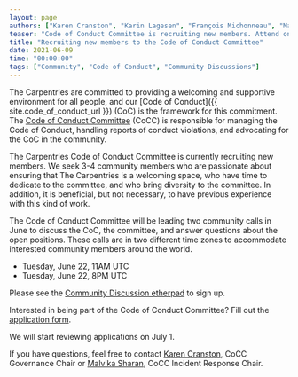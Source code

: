 ```yaml
---
layout: page
authors: ["Karen Cranston", "Karin Lagesen", "François Michonneau", "Malvika Sharan", "Masami Yamaguchi"]
teaser: "Code of Conduct Committee is recruiting new members. Attend one of our community discussions in June to find out more about how we help make The Carpentries a welcoming and supporting environment."
title: "Recruiting new members to the Code of Conduct Committee"
date: 2021-06-09
time: "00:00:00"
tags: ["Community", "Code of Conduct", "Community Discussions"]
---
```


The Carpentries are committed to providing a welcoming and supportive environment for all people, and our [Code of Conduct]({{ site.code_of_conduct_url }}) (CoC) is the framework for this commitment. The [Code of Conduct Committee](https://carpentries.org/coc-ctte/) (CoCC) is responsible for managing the Code of Conduct, handling reports of conduct violations, and advocating for the CoC in the community.

The Carpentries Code of Conduct Committee is currently recruiting new members. We seek 3-4 community members who are passionate about ensuring that The Carpentries is a welcoming space, who have time to dedicate to the committee, and who bring diversity to the committee. In addition, it is beneficial, but not necessary, to have previous experience with this kind of work.

The Code of Conduct Committee will be leading two community calls in June to discuss the CoC, the committee, and answer questions about the open positions. These calls are in two different time zones to accommodate interested community members around the world.

* Tuesday, June 22, 11AM UTC
* Tuesday, June 22, 8PM UTC

Please see the [Community Discussion etherpad](https://pad.carpentries.org/community-discussions) to sign up.

Interested in being part of the Code of Conduct Committee? Fill out the [application form](https://forms.gle/XRWupgKQaApJa3387).

We will start reviewing applications on July 1.

If you have questions, feel free to contact [Karen Cranston](mailto:karen.cranston@gmail.com), CoCC Governance Chair or [Malvika Sharan](mailto:malvikasharan@gmail.com), CoCC Incident Response Chair.
